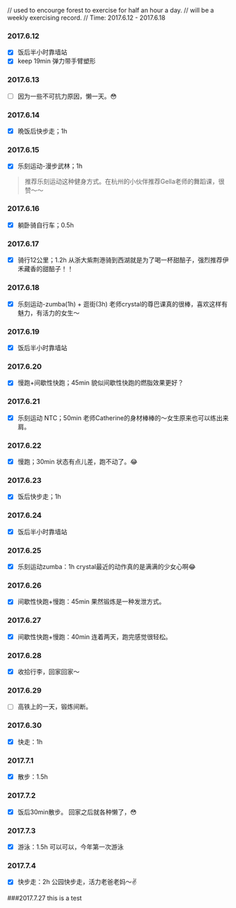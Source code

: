 // used to encourge forest to exercise for half an hour a day.
// will be a weekly exercising record.
// Time: 2017.6.12 - 2017.6.18

### 2017.6.12 

- [x] 饭后半小时靠墙站
- [x] keep 19min 弹力带手臂塑形

### 2017.6.13 

- [ ] 因为一些不可抗力原因，懒一天。😳

### 2017.6.14

- [x] 晩饭后快步走；1h

### 2017.6.15

- [x] 乐刻运动-漫步武林；1h
> 推荐乐刻运动这种健身方式。在杭州的小伙伴推荐Gella老师的舞蹈课，很赞～～

### 2017.6.16

- [x] 躺卧骑自行车；0.5h

### 2017.6.17

- [x] 骑行12公里；1.2h
从浙大紫荆港骑到西湖就是为了喝一杯甜醅子，强烈推荐伊禾藏香的甜醅子！！

### 2017.6.18

- [x] 乐刻运动-zumba(1h) + 逛街(3h)
老师crystal的尊巴课真的很棒，喜欢这样有魅力，有活力的女生～

### 2017.6.19
- [x] 饭后半小时靠墙站

### 2017.6.20
- [x] 慢跑+间歇性快跑；45min
貌似间歇性快跑的燃脂效果更好？

### 2017.6.21
- [x] 乐刻运动 NTC；50min
老师Catherine的身材棒棒的～女生原来也可以练出来肩。

### 2017.6.22
- [x] 慢跑；30min
状态有点儿差，跑不动了。😂

### 2017.6.23
- [x] 饭后快步走；1h

### 2017.6.24
- [x] 饭后半小时靠墙站

### 2017.6.25
- [x] 乐刻运动zumba：1h
crystal最近的动作真的是满满的少女心啊😂

### 2017.6.26 
- [x] 间歇性快跑+慢跑：45min
果然锻炼是一种发泄方式。

### 2017.6.27
- [x] 间歇性快跑+慢跑：40min
连着两天，跑完感觉很轻松。

### 2017.6.28
- [x] 收拾行李，回家回家～

### 2017.6.29
- [ ] 高铁上的一天，锻炼间断。

### 2017.6.30 
- [x] 快走：1h

### 2017.7.1 
- [x] 散步：1.5h

### 2017.7.2
- [x] 饭后30min散步。
回家之后就各种懒了，😳

### 2017.7.3 
- [x] 游泳：1.5h
可以可以，今年第一次游泳

### 2017.7.4
- [x] 快步走：2h
公园快步走，活力老爸老妈～✌️

###2017.7.27
this is  a test



